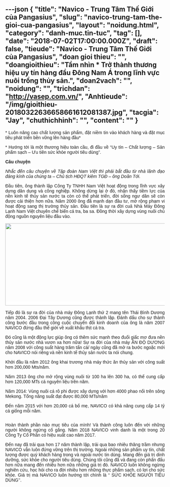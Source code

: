---json
{
    "title": "Navico - Trung Tâm Thế Giới của Pangasius",
    "slug": "navico-trung-tam-the-gioi-cua-pangasius",
    "layout": "noidung.html",
    "category": "danh-muc.tin-tuc",
    "tag": [],
    "date": "2018-07-02T17:00:00.000Z",
    "draft": false,
    "tieude": "Navico - Trung Tâm Thế Giới của Pangasius",
    "doan gioi thieu": "",
    "doangioithieu": "Tầm nhìn * Trở thành thương hiệu uy tín hàng đầu Đông Nam Á trong lĩnh vực nuôi trồng thủy sản.",
    "doan2vach": "",
    "noidung": "",
    "trichdan": "http://vasep.com.vn/",
    "Anhtieude": "/img/gioithieu-20180322636658661612081387.jpg",
    "tacgia": "Jay",
    "chuthichhinh": "",
    "__content__": ""
}
---
<p style="text-align:justify"><span style="font-size:14px"><span style="color:#1b1b1b"><span style="font-family:Arial"><span style="background-color:#ffffff">* Lu&ocirc;n n&acirc;ng cao chất lượng sản phẩm, đặt niềm tin v&agrave;o kh&aacute;ch h&agrave;ng v&agrave; đặt mục ti&ecirc;u ph&aacute;t triển bền vững l&ecirc;n h&agrave;ng đầu*</span></span></span></span></p>

<p style="text-align:justify"><span style="font-size:14px"><span style="color:#1b1b1b"><span style="font-family:Arial"><span style="background-color:#ffffff">* Hướng tới l&agrave; một thương hiệu to&agrave;n cầu, đi đầu về &ldquo;Uy t&iacute;n &ndash; Chất lượng &ndash; Sản phẩm sạch &ndash; Ưu ti&ecirc;n sức khỏe người ti&ecirc;u d&ugrave;ng&rdquo;.</span></span></span></span></p>

<p style="margin-left:0cm; margin-right:0cm; text-align:justify"><span style="font-size:14px"><span style="color:#1b1b1b"><span style="font-family:Arial"><span style="background-color:#ffffff"><strong>C&acirc;u chuyện</strong></span></span></span></span></p>

<p style="margin-left:0cm; margin-right:0cm; text-align:justify"><span style="font-size:14px"><span style="color:#1b1b1b"><span style="font-family:Arial"><span style="background-color:#ffffff"><em>Nhắc đến c&acirc;u chuyện về Tập đo&agrave;n Nam Việt th&igrave; phải bắt đầu từ nh&agrave; l&atilde;nh đạo đ&aacute;ng k&iacute;nh của ch&uacute;ng ta &ndash; Chủ tịch HĐQT ki&ecirc;m TGĐ &ndash; &ocirc;ng Do&atilde;n Tới.</em></span></span></span></span></p>

<p style="margin-left:0cm; margin-right:0cm; text-align:justify"><span style="font-size:14px"><span style="color:#1b1b1b"><span style="font-family:Arial"><span style="background-color:#ffffff">Đầu ti&ecirc;n, &ocirc;ng th&agrave;nh lập C&ocirc;ng Ty TNHH Nam Việt hoạt động trong lĩnh vực x&acirc;y dựng d&acirc;n dụng v&agrave; c&ocirc;ng nghiệp. Kh&ocirc;ng dừng lại ở đ&oacute;, nhận thấy tiềm lực của nền kinh tế thủy sản nước ta c&ograve;n c&oacute; thể ph&aacute;t triển, đời sống ngư d&acirc;n sẽ c&ograve;n được cải thiện hơn nữa. Năm 2000 &ocirc;ng đ&atilde; mạnh dạn đầu tư, mở rộng phạm vi hoạt động sang thị trường thủy sản. Đầu ti&ecirc;n l&agrave; sự ra đời cuả Nh&agrave; M&aacute;y Đ&ocirc;ng Lạnh Nam Việt chuy&ecirc;n chế biến c&aacute; tra, ba sa. Đồng thời x&acirc;y dựng v&ugrave;ng nu&ocirc;i chủ động nguồn nguy&ecirc;n liệu đầu v&agrave;o.</span></span></span></span></p>

<p style="margin-left:0cm; margin-right:0cm; text-align:center"><span style="font-size:14px"><span style="color:#1b1b1b"><span style="font-family:Arial"><span style="background-color:#ffffff"><img alt="" src="http://vasep.com.vn/Uploads/image/Nguyen-Thu-Trang/image/cau-chuyen-01-600x259.jpg" style="height:259px; width:600px" /></span></span></span></span></p>

<p style="margin-left:0cm; margin-right:0cm; text-align:justify"><span style="font-size:14px"><span style="color:#1b1b1b"><span style="font-family:Arial"><span style="background-color:#ffffff">Tiếp đ&oacute; l&agrave; sự ra đời của nh&agrave; m&aacute;y Đ&ocirc;ng Lạnh thứ 2 mang t&ecirc;n Th&aacute;i B&igrave;nh Dương năm 2004. 2006 Đại T&acirc;y Dương cũng được th&agrave;nh lập. Đ&aacute;nh dấu cho sự th&agrave;nh c&ocirc;ng bước đầu trong c&ocirc;ng cuộc chuyển đổi kinh doanh của &ocirc;ng l&agrave; năm 2007 NAVICO đứng đầu thế giới về xuất khẩu thịt c&aacute; tra.</span></span></span></span></p>

<p style="margin-left:0cm; margin-right:0cm; text-align:justify"><span style="font-size:14px"><span style="color:#1b1b1b"><span style="font-family:Arial"><span style="background-color:#ffffff">Đ&oacute; cũng l&agrave; một động lực gi&uacute;p &ocirc;ng c&oacute; th&ecirc;m sức mạnh theo đuổi giấc mơ đưa nền thủy sản nước nh&agrave; vươn xa hơn nữa! Sự ra đời của nh&agrave; m&aacute;y ẤN ĐỘ DƯƠNG năm 2008 với c&ocirc;ng suất h&agrave;ng trăm tấn c&aacute;/ ng&agrave;y cũng đ&atilde; mở ra bước ngoặc mới cho NAVICO n&oacute;i ri&ecirc;ng v&agrave; nền kinh tế thủy sản nước ta n&oacute;i chung.</span></span></span></span></p>

<p style="margin-left:0cm; margin-right:0cm; text-align:justify"><span style="font-size:14px"><span style="color:#1b1b1b"><span style="font-family:Arial"><span style="background-color:#ffffff">Khởi đầu l&agrave; năm 2012 &ocirc;ng khai trương nh&agrave; m&aacute;y thức ăn thủy sản với c&ocirc;ng suất hơn 200,000 Mts/năm.</span></span></span></span></p>

<p style="margin-left:0cm; margin-right:0cm; text-align:justify"><span style="font-size:14px"><span style="color:#1b1b1b"><span style="font-family:Arial"><span style="background-color:#ffffff">Năm 2013 &ocirc;ng cho mở rộng v&ugrave;ng nu&ocirc;i từ 100 ha l&ecirc;n 300 ha, c&oacute; thể cung cấp hơn 120,000 MTs c&aacute; nguy&ecirc;n liệu tr&ecirc;n năm.</span></span></span></span></p>

<p style="margin-left:0cm; margin-right:0cm; text-align:justify"><span style="font-size:14px"><span style="color:#1b1b1b"><span style="font-family:Arial"><span style="background-color:#ffffff">Năm 2014: V&ugrave;ng nu&ocirc;i c&aacute; r&ocirc; phi được x&acirc;y dựng với hơn 4000 phao nổi tr&ecirc;n s&ocirc;ng Mekong. Tổng năng suất đạt được 80,000 MTs/năm</span></span></span></span></p>

<p style="margin-left:0cm; margin-right:0cm; text-align:justify"><span style="font-size:14px"><span style="color:#1b1b1b"><span style="font-family:Arial"><span style="background-color:#ffffff">Đến năm 2015 với hơn 20,000 c&aacute; bố mẹ, NAVICO c&oacute; khả năng cung cấp 14 tỷ c&aacute; giống mỗi năm.</span></span></span></span></p>

<p style="margin-left:0cm; margin-right:0cm; text-align:center"><span style="font-size:14px"><span style="color:#1b1b1b"><span style="font-family:Arial"><span style="background-color:#ffffff"><img alt="" src="http://vasep.com.vn/Uploads/image/Nguyen-Thu-Trang/image/cau-chuyen-02-600x249.jpg" /></span></span></span></span></p>

<p style="margin-left:0cm; margin-right:0cm; text-align:justify"><span style="font-size:14px"><span style="color:#1b1b1b"><span style="font-family:Arial"><span style="background-color:#ffffff">Ho&agrave;n th&agrave;nh phần n&agrave;o mục ti&ecirc;u của m&igrave;nh! V&agrave; th&agrave;nh c&ocirc;ng lu&ocirc;n đến với những người kh&ocirc;ng ngừng cố gắng. Năm 2018 NAVICO vinh danh l&agrave; một trong 20 C&ocirc;ng Ty Cổ Phần c&oacute; hiệu xuất cao năm 2017.</span></span></span></span></p>

<p style="margin-left:0cm; margin-right:0cm; text-align:justify"><span style="font-size:14px"><span style="color:#1b1b1b"><span style="font-family:Arial"><span style="background-color:#ffffff">Đến nay đ&atilde; trải qua hơn 17 năm th&agrave;nh lập, trải qua bao nhi&ecirc;u thăng trầm nhưng NAVICO vẫn lu&ocirc;n đứng vững tr&ecirc;n thị trường. Ngo&agrave;i những sản phẩm uy t&iacute;n, chất lượng được qu&yacute; kh&aacute;ch h&agrave;ng trong v&agrave; ngo&agrave;i nước tin d&ugrave;ng. Mang đến gi&aacute; trị dinh dưỡng, sức khỏe cho người ti&ecirc;u d&ugrave;ng. Ch&uacute;ng t&ocirc;i cũng đ&atilde; v&agrave; đang c&ograve;n phấn đấu hơn nữa mang đến nhiều hơn nữa những gi&aacute; trị đ&oacute;. NAVICO lu&ocirc;n kh&ocirc;ng ngừng nghi&ecirc;n cứu, học hỏi cho ra đời nhiều hơn những thực phẩm sạch, c&oacute; lợi cho sức khỏe. Gi&aacute; trị m&agrave; NAVICO lu&ocirc;n hướng tới ch&iacute;nh l&agrave; &ldquo; SỨC KHỎE NGƯỜI TI&Ecirc;U D&Ugrave;NG&rsquo;&rsquo;.</span></span></span></span></p>
